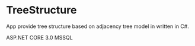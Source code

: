 # TreeStructure
App provide tree structure based on adjacency tree model in written in C#. 

ASP.NET CORE 3.0
MSSQL
